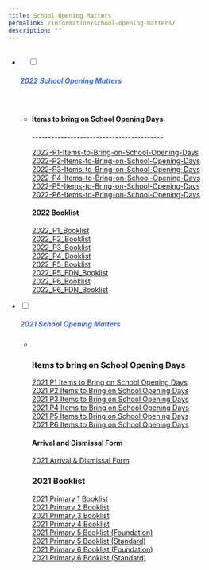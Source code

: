 ```yaml
---
title: School Opening Matters
permalink: /information/school-opening-matters/
description: ""
---
```

<ul class="jekyllcodex_accordion">
  <li>
    <input type="checkbox" id="accordion1">
		<label for="accordion1"><h5 style="color:RoyalBlue">2022 School Opening Matters</h5></label>
    <div>
<ul>
	<li>
		
<h4>Items to bring on School Opening Days</h4>
-----------------------------------------
<p>
	
[2022-P1-Items-to-Bring-on-School-Opening-Days](/files/2022-P1-Items-to-Bring-on-School-Opening-Days.pdf)<br>
[2022-P2-Items-to-Bring-on-School-Opening-Days](/files/2022-P2-Items-to-Bring-on-School-Opening-Days.pdf)<br>
[2022-P3-Items-to-Bring-on-School-Opening-Days](/files/2022-P3-Items-to-Bring-on-School-Opening-Days.pdf)<br>
[2022-P4-Items-to-Bring-on-School-Opening-Days](/files/2022-P4-Items-to-Bring-on-School-Opening-Days.pdf)<br>
[2022-P5-Items-to-Bring-on-School-Opening-Days](/files/2022-P5-Items-to-Bring-on-School-Opening-Days.pdf)<br>
[2022-P6-Items-to-Bring-on-School-Opening-Days](/files/2022-P6-Items-to-Bring-on-School-Opening-Days.pdf)<br>
		</p>
		
<h4>2022 Booklist</h4>
<p>
	
[2022\_P1\_Booklist](/files/2022_P1_Booklist.pdf)<br> 
[2022\_P2\_Booklist](/files/2022_P2_Booklist.pdf)<br>  [2022\_P3\_Booklist](/files/2022_P3_Booklist.pdf)<br>  [2022\_P4\_Booklist](/files/2022_P4_Booklist.pdf)<br>  [2022\_P5\_Booklist](/files/2022_P5_Booklist.pdf)<br>  [2022\_P5\_FDN\_Booklist](/files/2022_P5_FDN_Booklist.pdf)<br>  [2022\_P6\_Booklist](/files/2022_P6_Booklist.pdf)<br>  [2022\_P6\_FDN\_Booklist](/files/2022_P6_FDN_Booklist.pdf)<br></p>
		
</li>
			</ul>
		</div>
		</li>
	
<li>
				<input type="checkbox" id="accordion2">
				<label for="accordion2"><h5 style="color:RoyalBlue">2021 School Opening Matters</h5></label>
	<div>
		<ul>
			<li> 

### Items to bring on School Opening Days<br>
				
[2021 P1 Items to Bring on School Opening Days](/files/2021-P1-Items-to-Bring-on-School-Opening-Days.pdf)<br>  [2021 P2 Items to Bring on School Opening Days](/files/2021-P2-Items-to-Bring-on-School-Opening-Days.pdf)<br>  [2021 P3 Items to Bring on School Opening Days](/files/2021-P3-Items-to-Bring-on-School-Opening-Days.pdf)<br>  [2021 P4 Items to Bring on School Opening Days](/files/2021-P4-Items-to-Bring-on-School-Opening-Days.pdf)<br>  [2021 P5 Items to Bring on School Opening Days](/files/2021-P5-Items-to-Bring-on-School-Opening-Days.pdf)<br>  [2021 P6 Items to Bring on School Opening Days](/files/2021-P6-Items-to-Bring-on-School-Opening-Days.pdf)<br>

#### Arrival and Dismissal Form<br>
				
[2021 Arrival & Dismissal Form](https://riversidepri.moe.edu.sg/wp-content/uploads/2019/01/2019-Arrival-Dismissal-Form.pdf)

### 2021 Booklist<br>
				
[2021 Primary 1 Booklist](/files/2021-Primary-1-Booklist.pdf)<br> [2021 Primary 2 Booklist](/files/2021-Primary-2-Booklist.pdf)<br>  [2021 Primary 3 Booklist](/files/2021-Primary-3-Booklist.pdf)<br>  [2021 Primary 4 Booklist](/files/2021-Primary-4-Booklist.pdf)<br>  [2021 Primary 5 Booklist (Foundation)](/files/2021-Primary-5-Foundation-Booklist.pdf)<br>  [2021 Primary 5 Booklist (Standard)](/files/2021-Primary-5-Standard-Booklist.pdf)<br>  [2021 Primary 6 Booklist (Foundation)](/files/2021-Primary-6-Foundation-Booklist.pdf)<br>  [2021 Primary 6 Booklist (Standard)](/files/2021-Primary-6-Standard-Booklist.pdf)</li>
			</ul>
		</div>
		</li>